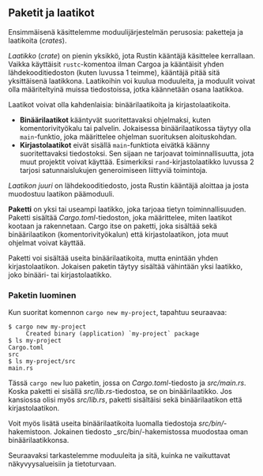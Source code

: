 ## Paketit ja laatikot

Ensimmäisenä käsittelemme moduulijärjestelmän perusosia: paketteja ja laatikoita (_crates_).

_Laatikko_ (_crate_) on pienin yksikkö, jota Rustin kääntäjä käsittelee kerrallaan. Vaikka käyttäisit `rustc`-komentoa ilman Cargoa ja kääntäisit yhden lähdekooditiedoston (kuten luvussa 1 teimme), kääntäjä pitää sitä yksittäisenä laatikkona. Laatikoihin voi kuulua moduuleita, ja moduulit voivat olla määriteltyinä muissa tiedostoissa, jotka käännetään osana laatikkoa.

Laatikot voivat olla kahdenlaisia: binäärilaatikoita ja kirjastolaatikoita.  
- **Binäärilaatikot** kääntyvät suoritettavaksi ohjelmaksi, kuten komentorivityökalu tai palvelin. Jokaisessa binäärilaatikossa täytyy olla `main`-funktio, joka määrittelee ohjelman suorituksen aloituskohdan.  
- **Kirjastolaatikot** eivät sisällä `main`-funktiota eivätkä käänny suoritettavaksi tiedostoksi. Sen sijaan ne tarjoavat toiminnallisuutta, jota muut projektit voivat käyttää. Esimerkiksi `rand`-kirjastolaatikko luvussa 2 tarjosi satunnaislukujen generoimiseen liittyviä toimintoja.

_Laatikon juuri_ on lähdekooditiedosto, josta Rustin kääntäjä aloittaa ja josta muodostuu laatikon päämoduuli.

**Paketti** on yksi tai useampi laatikko, joka tarjoaa tietyn toiminnallisuuden. Paketti sisältää _Cargo.toml_-tiedoston, joka määrittelee, miten laatikot kootaan ja rakennetaan. Cargo itse on paketti, joka sisältää sekä binäärilaatikon (komentorivityökalun) että kirjastolaatikon, jota muut ohjelmat voivat käyttää.

Paketti voi sisältää useita binäärilaatikoita, mutta enintään yhden kirjastolaatikon. Jokaisen paketin täytyy sisältää vähintään yksi laatikko, joko binääri- tai kirjastolaatikko.

### Paketin luominen

Kun suoritat komennon `cargo new my-project`, tapahtuu seuraavaa:

```console
$ cargo new my-project
     Created binary (application) `my-project` package
$ ls my-project
Cargo.toml
src
$ ls my-project/src
main.rs
```

Tässä `cargo new` luo paketin, jossa on _Cargo.toml_-tiedosto ja _src/main.rs_. Koska paketti ei sisällä _src/lib.rs_-tiedostoa, se on binäärilaatikko. Jos kansiossa olisi myös _src/lib.rs_, paketti sisältäisi sekä binäärilaatikon että kirjastolaatikon.

Voit myös lisätä useita binäärilaatikoita luomalla tiedostoja _src/bin/_-hakemistoon. Jokainen tiedosto _src/bin/-hakemistossa muodostaa oman binäärilaatikkonsa.

Seuraavaksi tarkastelemme moduuleita ja sitä, kuinka ne vaikuttavat näkyvyysalueisiin ja tietoturvaan.
